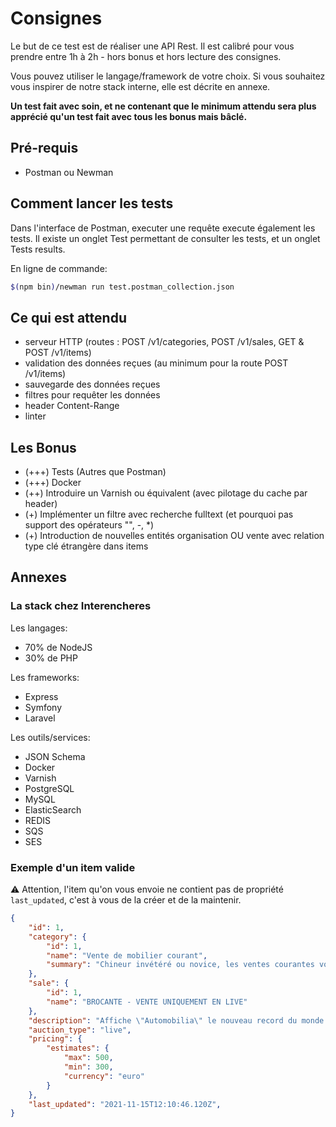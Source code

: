 #  Consignes

Le but de ce test est de réaliser une API Rest. Il est calibré pour vous prendre entre 1h à 2h - hors bonus et hors lecture des consignes.

Vous pouvez utiliser le langage/framework de votre choix. Si vous souhaitez vous inspirer de notre stack interne, elle est décrite en annexe.

**Un test fait avec soin, et ne contenant que le minimum attendu sera plus apprécié qu'un test fait avec tous les bonus mais bâclé.**

## Pré-requis

- Postman ou Newman

## Comment lancer les tests

Dans l'interface de Postman, executer une requête execute également les tests. Il existe un onglet Test permettant de consulter les tests, et un onglet Tests results.

En ligne de commande:

```sh
$(npm bin)/newman run test.postman_collection.json
```

## Ce qui est attendu

- serveur HTTP (routes : POST /v1/categories, POST /v1/sales, GET & POST /v1/items)
- validation des données reçues (au minimum pour la route POST /v1/items)
- sauvegarde des données reçues
- filtres pour requêter les données
- header Content-Range
- linter

## Les Bonus

- (+++) Tests (Autres que Postman)
- (+++) Docker 
- (++)  Introduire un Varnish ou équivalent (avec pilotage du cache par header)
- (+)   Implémenter un filtre avec recherche fulltext (et pourquoi pas support des opérateurs "", -, *)
- (+)   Introduction de nouvelles entités organisation OU vente avec relation type clé étrangère dans items

## Annexes

### La stack chez Interencheres

Les langages:

- 70% de NodeJS
- 30% de PHP

Les frameworks:

- Express
- Symfony
- Laravel

Les outils/services:

- JSON Schema
- Docker
- Varnish
- PostgreSQL
- MySQL
- ElasticSearch
- REDIS
- SQS
- SES

### Exemple d'un item valide

⚠️ Attention, l'item qu'on vous envoie ne contient pas de propriété `last_updated`, c'est à vous de la créer et de la maintenir.

```json
{
    "id": 1,
    "category": {
        "id": 1,
        "name": "Vente de mobilier courant",
        "summary": "Chineur invétéré ou novice, les ventes courantes vous offrent une variété de lots à des prix accessibles."
    },
    "sale": {
        "id": 1,
        "name": "BROCANTE - VENTE UNIQUEMENT EN LIVE"
    },
    "description": "Affiche \"Automobilia\" le nouveau record du monde de l'heure , \r\nCastrol sur voiture Bugatti",
    "auction_type": "live",
    "pricing": {
        "estimates": {
            "max": 500,
            "min": 300,
            "currency": "euro"
        }
    },
    "last_updated": "2021-11-15T12:10:46.120Z",
}
```
